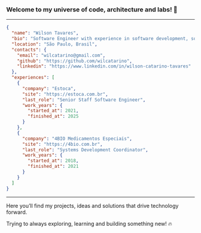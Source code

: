 ### Welcome to my universe of code, architecture and labs! 🚀 

-----

``` json
{
  "name": "Wilson Tavares",
  "bio": "Software Engineer with experience in software development, software architecture and people leadership.",
  "location": "São Paulo, Brasil",
  "contacts": {
    "email": "wilcatarino@gmail.com",
    "github": "https://github.com/wilcatarino",
    "linkedin": "https://www.linkedin.com/in/wilson-catarino-tavares"
  },
  "experiences": [
    {
      "company": "Estoca",
      "site": "https://estoca.com.br",
      "last_role": "Senior Staff Software Engineer",
      "work_years": {
        "started_at": 2021,
        "finished_at": 2025
      }
    },
    {
      "company": "4BIO Medicamentos Especiais",
      "site": "https://4bio.com.br",
      "last_role": "Systems Development Coordinator",
      "work_years": {
        "started_at": 2018,
        "finished_at": 2021
      }
    }
  ]
}
```

-----

Here you’ll find my projects, ideas and solutions that drive technology forward.

Trying to always exploring, learning and building something new! 🔥
